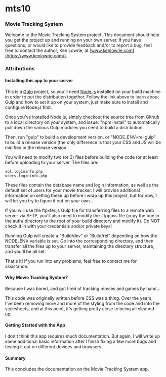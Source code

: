 # mts10

### Movie Tracking System

Welcome to the Movie Tracking System project. This document should help you get the project up and running on your own server. If you have questions, or would like to provide feedback and/or to report a bug, feel free to contact the author, Ken Lowrie, at [www.kenlowrie.com](https://www.kenlowrie.com/).

### Attributions

#### Installing this app to your server

This is a [Gulp](http://gulpjs.com/) project, so you'll need [Node.js](https://nodejs.org/en/) installed on your build machine in order to put the distribution together. Follow the link above to learn about Gulp and how to set it up on your system, just make sure to install and configure Node.js first.

Once you've installed Node.js, simply checkout the source tree from Github to a local directory on your system, and issue: "npm install" to automatically pull down the various Gulp modules you need to build a distribution.

Then, run "gulp" to build a development version, or "NODE_ENV=rel gulp" to build a release version (the only difference is that your CSS and JS will be minified in the release version.

You will need to modify two (or 3) files before building the code (or at least before uploading to your server. The files are:

	sql.logininfo.php
	users.logininfo.php
 
These files contain the database name and login information, as well as the default set of users for your movie tracker. I will provide additional information on setting these up before I wrap up this project, but for now, I will let you try to figure it out on your own...

If you will use the ftpxfer.js Gulp file for transferring files to a remote web server via SFTP, you'll also need to modify the .ftppass file (copy the one in the auth/ directory to the root of your build directory and modify it). Do NOT check it in with your credentials and/or private keys!

Running Gulp will create a "Build/dev" or "Build/rel" depending on how the NODE_ENV variable is set. Go into the corresponding directory, and then transfer all the files up to your server, maintaining the directory structure, and you'll be all set.

That's it! If you run into any problems, feel free to contact me for assistance.

#### Why Movie Tracking System?

Because I was bored, and got tired of tracking movies and games by hand...

This code was originally written before CSS was a thing. Over the years, I've been removing more and more of the styling from the code and into the stylesheets, and at this point, it's getting pretty close to being all cleaned up.

#### Getting Started with the App

I don't think this app requires much documentation. But again, I will write up some additional basic information after I finish fixing a few more bugs and testing it out on different devices and browsers.

#### Summary

This concludes the documentation on the Movie Tracking System app.
